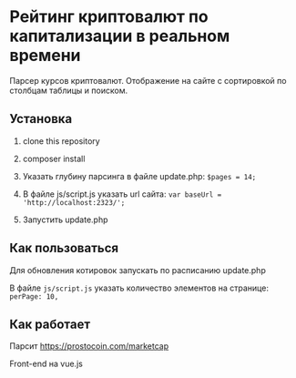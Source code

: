 # Рейтинг криптовалют по капитализации в реальном времени

Парсер курсов криптовалют. Отображение на сайте с сортировкой по столбцам таблицы и поиском.

## Установка

1. clone this repository

1. composer install

1. Указать глубину парсинга в файле update.php: `$pages = 14;`

1. В файле js/script.js указать url сайта: `var baseUrl = 'http://localhost:2323/';`

1. Запустить update.php

## Как пользоваться

Для обновления котировок запускать по расписанию update.php

В файле `js/script.js` указать количество элементов на странице: `perPage: 10,`


## Как работает

Парсит https://prostocoin.com/marketcap

Front-end на vue.js